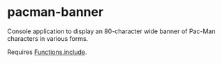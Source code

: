 # pacman-banner
Console application to display an 80-character wide banner of Pac-Man characters in various forms.

Requires [Functions.include](https://github.com/akoimeexx/Functions.include).
